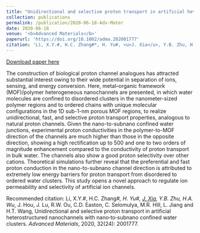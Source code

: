 ```yaml
---
title: "Unidirectional and selective proton transport in artificial heterostructured nanochannels with nano‐to‐subnano confined water clusters"
collection: publications
permalink: /publication/2020-06-18-Adv-Mater
date: 2020-06-18
venue: '<b>Advanced Materials</b>'
paperurl: 'https://doi.org/10.1002/adma.202001777'
citation: 'Li, X.Y.#, H.C. Zhang#*, H. Yu#, <u>J. Xia</u>, Y.B. Zhu, H.A. Wu*, J. Hou, J. Lu, R.W. Ou, C.D. Easton, C. Selomulya, M.R. Hill, L. Jiang and H.T. Wang, Unidirectional and selective proton transport in artificial heterostructured nanochannels with nano‐to‐subnano confined water clusters. <i>Advanced Materials</i>, 2020, 32(24): 2001777.'
---
```


<a href='https://doi.org/10.1002/adma.202001777'>Download paper here</a>

The construction of biological proton channel analogues has attracted substantial interest owing to their wide potential in separation of ions, sensing, and energy conversion. Here, metal–organic framework (MOF)/polymer heterogeneous nanochannels are presented, in which water molecules are confined to disordered clusters in the nanometer-sized polymer regions and to ordered chains with unique molecular configurations in the 1D sub-1-nm porous MOF regions, to realize unidirectional, fast, and selective proton transport properties, analogous to natural proton channels. Given the nano-to-subnano confined water junctions, experimental proton conductivities in the polymer-to-MOF direction of the channels are much higher than those in the opposite direction, showing a high rectification up to 500 and one to two orders of magnitude enhancement compared to the conductivity of proton transport in bulk water. The channels also show a good proton selectivity over other cations. Theoretical simulations further reveal that the preferential and fast proton conduction in the nano-to-subnano channel direction is attributed to extremely low energy barriers for proton transport from disordered to ordered water clusters. This study opens a novel approach to regulate ion permeability and selectivity of artificial ion channels.

Recommended citation: Li, X.Y.#, H.C. Zhang#*, H. Yu#, <u>J. Xia</u>, Y.B. Zhu, H.A. Wu*, J. Hou, J. Lu, R.W. Ou, C.D. Easton, C. Selomulya, M.R. Hill, L. Jiang and H.T. Wang, Unidirectional and selective proton transport in artificial heterostructured nanochannels with nano‐to‐subnano confined water clusters. <i>Advanced Materials</i>, 2020, 32(24): 2001777.